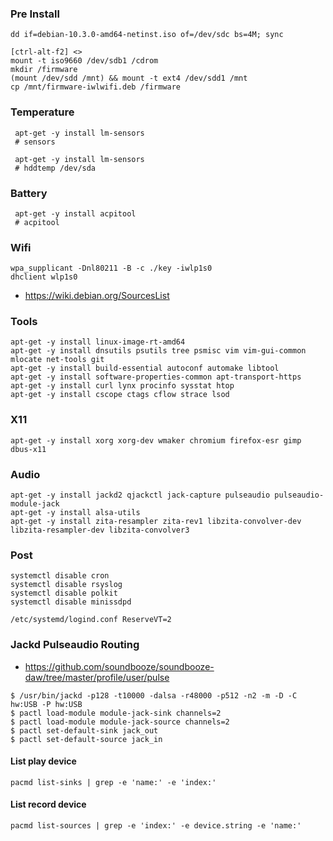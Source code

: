 ### Pre Install

```
dd if=debian-10.3.0-amd64-netinst.iso of=/dev/sdc bs=4M; sync
```

```
[ctrl-alt-f2] <>
mount -t iso9660 /dev/sdb1 /cdrom
mkdir /firmware
(mount /dev/sdd /mnt) && mount -t ext4 /dev/sdd1 /mnt
cp /mnt/firmware-iwlwifi.deb /firmware
```

### Temperature

```
 apt-get -y install lm-sensors
 # sensors
```

```
 apt-get -y install lm-sensors
 # hddtemp /dev/sda
```

### Battery

```
 apt-get -y install acpitool
 # acpitool
```

### Wifi

```
wpa_supplicant -Dnl80211 -B -c ./key -iwlp1s0
dhclient wlp1s0
```

- https://wiki.debian.org/SourcesList

### Tools

```
apt-get -y install linux-image-rt-amd64
apt-get -y install dnsutils psutils tree psmisc vim vim-gui-common mlocate net-tools git 
apt-get -y install build-essential autoconf automake libtool
apt-get -y install software-properties-common apt-transport-https
apt-get -y install curl lynx procinfo sysstat htop
apt-get -y install cscope ctags cflow strace lsod
```

### X11

```
apt-get -y install xorg xorg-dev wmaker chromium firefox-esr gimp dbus-x11
```

### Audio

```
apt-get -y install jackd2 qjackctl jack-capture pulseaudio pulseaudio-module-jack
apt-get -y install alsa-utils
apt-get -y install zita-resampler zita-rev1 libzita-convolver-dev libzita-resampler-dev libzita-convolver3
```

### Post

```
systemctl disable cron
systemctl disable rsyslog
systemctl disable polkit
systemctl disable minissdpd
 
/etc/systemd/logind.conf ReserveVT=2
```

### Jackd Pulseaudio Routing

- https://github.com/soundbooze/soundbooze-daw/tree/master/profile/user/pulse

```
$ /usr/bin/jackd -p128 -t10000 -dalsa -r48000 -p512 -n2 -m -D -C hw:USB -P hw:USB
$ pactl load-module module-jack-sink channels=2
$ pactl load-module module-jack-source channels=2
$ pactl set-default-sink jack_out
$ pactl set-default-source jack_in
```

#### List play device

```
pacmd list-sinks | grep -e 'name:' -e 'index:'
```
  
#### List record device

```
pacmd list-sources | grep -e 'index:' -e device.string -e 'name:'
```
